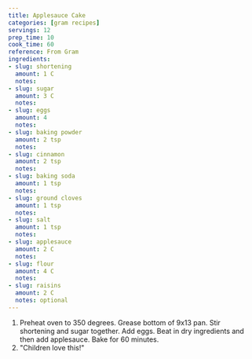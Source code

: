 ```yaml
---
title: Applesauce Cake
categories: [gram recipes]
servings: 12
prep_time: 10
cook_time: 60
reference: From Gram
ingredients:
- slug: shortening
  amount: 1 C
  notes:
- slug: sugar
  amount: 3 C
  notes:
- slug: eggs
  amount: 4 
  notes:
- slug: baking powder
  amount: 2 tsp
  notes:
- slug: cinnamon
  amount: 2 tsp
  notes:
- slug: baking soda
  amount: 1 tsp
  notes:
- slug: ground cloves
  amount: 1 tsp
  notes:
- slug: salt
  amount: 1 tsp
  notes:
- slug: applesauce
  amount: 2 C
  notes:
- slug: flour
  amount: 4 C
  notes:
- slug: raisins
  amount: 2 C
  notes: optional
---
```

1. Preheat oven to 350 degrees. Grease bottom of 9x13 pan. Stir shortening and sugar together.
Add eggs. Beat in dry ingredients and then add applesauce. Bake for 60 minutes.
2. "Children love this!"

